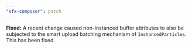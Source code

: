 ```yaml
---
"vfx-composer": patch
---
```


**Fixed:** A recent change caused non-instanced buffer attributes to also be subjected to the smart upload batching mechanism of `InstancedParticles`. This has been fixed.
